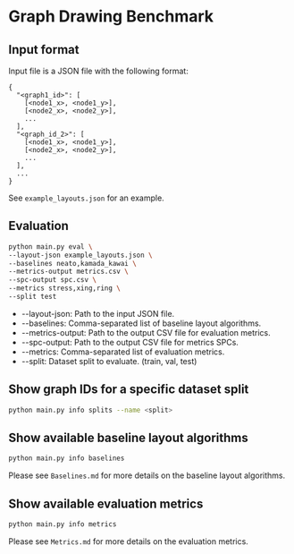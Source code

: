 # Graph Drawing Benchmark

## Input format
Input file is a JSON file with the following format:
```
{
  "<graph1_id>": [
    [<node1_x>, <node1_y>],
    [<node2_x>, <node2_y>],
    ...
  ],
  "<graph_id_2>": [
    [<node1_x>, <node1_y>],
    [<node2_x>, <node2_y>],
    ...
  ],
  ...
}
```
See `example_layouts.json` for an example.

## Evaluation
```sh
python main.py eval \
--layout-json example_layouts.json \
--baselines neato,kamada_kawai \
--metrics-output metrics.csv \
--spc-output spc.csv \
--metrics stress,xing,ring \
--split test
```
* --layout-json: Path to the input JSON file.
* --baselines: Comma-separated list of baseline layout algorithms.
* --metrics-output: Path to the output CSV file for evaluation metrics.
* --spc-output: Path to the output CSV file for metrics SPCs.
* --metrics: Comma-separated list of evaluation metrics.
* --split: Dataset split to evaluate. (train, val, test)

## Show graph IDs for a specific dataset split
```sh
python main.py info splits --name <split>
```

## Show available baseline layout algorithms
```sh
python main.py info baselines
```
Please see `Baselines.md` for more details on the baseline layout algorithms.

## Show available evaluation metrics
```sh
python main.py info metrics
```
Please see `Metrics.md` for more details on the evaluation metrics.
